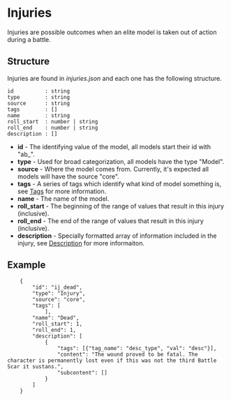 # Injuries

Injuries are possible outcomes when an elite model is taken out of action during a battle.

## Structure

Injuries are found in *injuries.json* and each one has the following structure.

```
id          : string
type        : string
source      : string
tags        : []
name        : string
roll_start  : number | string
roll_end    : number | string
description : []
```

- **id** - The identifying value of the model, all models start their id with "ab_".
- **type** - Used for broad categorization, all models have the type "Model".
- **source** - Where the model comes from. Currently, it's expected all models will have the source "core".
- **tags** - A series of tags which identify what kind of model something is, see [Tags](../../Tags.md) for more information.
- **name** - The name of the model.
- **roll_start** - The beginning of the range of values that result in this injury (inclusive).
- **roll_end** - The end of the range of values that result in this injury (inclusive).
- **description** - Specially formatted array of information included in the injury, see [Description](../../Description.md) for more informaiton.

## Example

```
    {
        "id": "ij_dead",
        "type": "Injury",
        "source": "core",
        "tags": [
            ],
        "name": "Dead",
        "roll_start": 1,
        "roll_end": 1,
        "description": [
            {
                "tags": [{"tag_name": "desc_type", "val": "desc"}],
                "content": "The wound proved to be fatal. The character is permanently lost even if this was not the third Battle Scar it sustans.",
                "subcontent": []
            }
        ]
    }
```